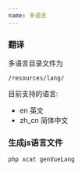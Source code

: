```yaml
---
name: 多语言
---
```


### 翻译

多语言目录文件为

```
/resources/lang/
```

目前支持的语言:

* en 英文
* zh_cn 简体中文


### 生成js语言文件

```
php xcat genVueLang

```

 